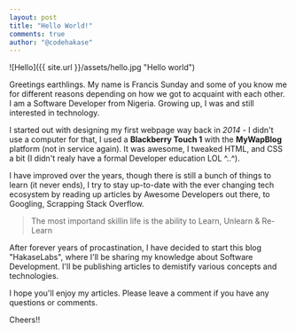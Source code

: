 ```yaml
---
layout: post
title: "Hello World!"
comments: true
author: "@codehakase"
---
```

![Hello]({{ site.url }}/assets/hello.jpg "Hello world")

Greetings earthlings. My name is Francis Sunday and some of you know me for different reasons depending on how we got to acquaint with each other. I am a Software Developer from Nigeria. Growing up, I was and still interested in technology.

I started out with designing my first webpage way back in *2014* - I didn't use a computer for that, I used a **Blackberry Touch 1** with the **MyWapBlog** platform (not in service again). It was awesome, I tweaked HTML, and CSS a bit (I didn't realy have a formal Developer education LOL ^..^).

I have improved over the years, though there is still a bunch of things to learn (it never ends), I try to stay up-to-date with the ever changing tech ecosystem by reading up articles by Awesome Developers out there, to Googling, Scrapping Stack Overflow.
> The most importand skillin life is the ability to Learn, Unlearn & Re-Learn

After forever years of procastination, I have decided to start this blog "HakaseLabs", where I'll be sharing my knowledge about Software Development. I'll be publishing articles to demistify various concepts and technologies.

I hope you'll enjoy my articles. Please leave a comment if you have any questions or comments.

Cheers!!
